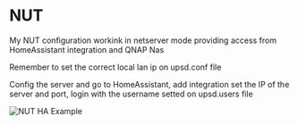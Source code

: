 <h1> NUT </h1>

My NUT configuration workink in netserver mode providing access from HomeAssistant integration and QNAP Nas 

Remember to set the correct local lan ip on upsd.conf file

Config the server and go to HomeAssistant, add integration set the IP of the server and port, login with the username setted on upsd.users file

![NUT HA Example](/HA_NUT_SERVER_INTEGRATION.png)
